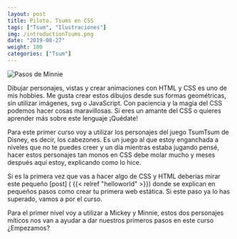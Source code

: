```yaml
---
layout: post
title: Piloto. Tsums en CSS
tags: ["Tsum", "Ilustraciones"]
img: /introductionTsums.png
date: "2019-08-27"
weight: 100
categories: ["Tsum"]
---
```


![Pasos de Minnie](/introductionTsums.png)

Dibujar personajes, vistas y crear animaciones con HTML y CSS es uno de mis hobbies. Me gusta crear estos dibujos desde sus formas geométricas, sin utilizar imágenes, svg o JavaScript. Con paciencia y la magia del CSS podemos hacer cosas maravillosas. Si eres un amante del CSS o quieres aprender más sobre este lenguaje ¡Quédate!

Para este primer curso voy a utilizar los personajes del juego TsumTsum de Disney, es decir, los cabezones. Es un juego al que estoy enganchada a niveles que no te puedes creer y un día mientras estaba jugando pensé, hacer estos personajes tan monos en CSS debe molar mucho y meses después aquí estoy, explicando como lo hice.

Si es la primera vez que vas a hacer algo de CSS y HTML deberías mirar este pequeño [post] ( {{< relref "helloworld" >}}) donde se explican en pequeños pasos como crear tu primera web estática. Si este paso ya lo has superado, vamos a por el curso.

Para el primer nivel voy a utilizar a Mickey y Minnie, estos dos personajes míticos nos van a ayudar a dar nuestros primeros pasos en este curso ¿Empezamos?